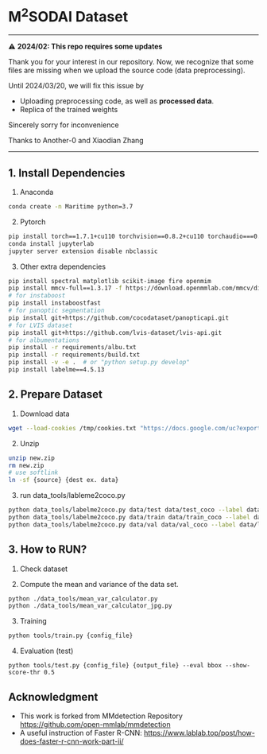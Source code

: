 # M<sup>2</sup>SODAI Dataset

---

:warning: **2024/02: This repo requires some updates**

Thank you for your interest in our repository. 
Now, we recognize that some files are missing when we upload the source code (data preprocessing).

Until 2024/03/20, we will fix this issue by 
- Uploading preprocessing code, as well as **processed data**.
- Replica of the trained weights

Sincerely sorry for inconvenience

Thanks to Another-0 and Xiaodian Zhang

---

## 1. Install Dependencies

1. Anaconda

```bash
conda create -n Maritime python=3.7
```

2. Pytorch

```bash
pip install torch==1.7.1+cu110 torchvision==0.8.2+cu110 torchaudio===0.7.2 -f https://download.pytorch.org/whl/torch_stable.html
conda install jupyterlab
jupyter server extension disable nbclassic
```

3. Other extra dependencies

```bash
pip install spectral matplotlib scikit-image fire openmim
pip install mmcv-full==1.3.17 -f https://download.openmmlab.com/mmcv/dist/cu110/torch1.7/index.html
# for instaboost
pip install instaboostfast
# for panoptic segmentation
pip install git+https://github.com/cocodataset/panopticapi.git
# for LVIS dataset
pip install git+https://github.com/lvis-dataset/lvis-api.git
# for albumentations
pip install -r requirements/albu.txt
pip install -r requirements/build.txt
pip install -v -e .  # or "python setup.py develop"
pip install labelme==4.5.13
```

## 2. Prepare Dataset



1. Download data

```bash
wget --load-cookies /tmp/cookies.txt "https://docs.google.com/uc?export=download&confirm=$(wget --quiet --save-cookies /tmp/cookies.txt --keep-session-cookies --no-check-certificate 'https://docs.google.com/uc?export=download&id=1vPReTPfYSLsKGUdrjqi0l_nCNDZyr5d6' -O- | sed -rn 's/.*confirm=([0-9A-Za-z_]+).*/\1\n/p')&id=1vPReTPfYSLsKGUdrjqi0l_nCNDZyr5d6" -O m2sodai.zip && rm -rf /tmp/cookies.txt  
```

2. Unzip

```bash
unzip new.zip
rm new.zip
# use softlink 
ln -sf {source} {dest ex. data}
```

3. run data_tools/lableme2coco.py 

```bash
python data_tools/labelme2coco.py data/test data/test_coco --label data/label.txt
python data_tools/labelme2coco.py data/train data/train_coco --label data/label.txt
python data_tools/labelme2coco.py data/val data/val_coco --label data/label.txt
```


## 3. How to RUN?

1. Check dataset


2. Compute the mean and variance of the data set.

```bash
python ./data_tools/mean_var_calculator.py
python ./data_tools/mean_var_calculator_jpg.py
```

3. Training

```bash
python tools/train.py {config_file}
```

4. Evaluation (test)

~~~
python tools/test.py {config_file} {output_file} --eval bbox --show-score-thr 0.5
~~~


## Acknowledgment 

- This work is forked from MMdetection Repository https://github.com/open-mmlab/mmdetection
- A useful instruction of Faster R-CNN: https://www.lablab.top/post/how-does-faster-r-cnn-work-part-ii/
